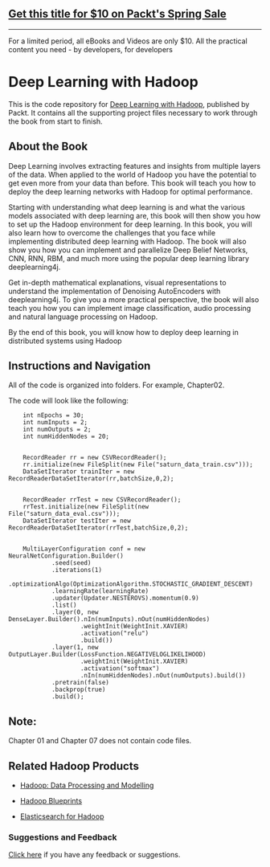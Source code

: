 ## [Get this title for $10 on Packt's Spring Sale](https://www.packt.com/B05883?utm_source=github&utm_medium=packt-github-repo&utm_campaign=spring_10_dollar_2022)
-----
For a limited period, all eBooks and Videos are only $10. All the practical content you need \- by developers, for developers

# Deep Learning with Hadoop
This is the code repository for [Deep Learning with Hadoop](https://www.packtpub.com/big-data-and-business-intelligence/deep-learning-hadoop?utm_source=github&utm_medium=repository&utm_campaign=9781787124769), published by Packt. It contains all the supporting project files necessary to work through the book from start to finish.


## About the Book
Deep Learning involves extracting features and insights from multiple layers of the data. When applied to the world of Hadoop you have the potential to get even more from your data than before. This book will teach you how to deploy the deep learning networks with Hadoop for optimal performance.

Starting with understanding what deep learning is and what the various models associated with deep learning are, this book will then show you how to set up the Hadoop environment for deep learning. In this book, you will also learn how to overcome the challenges that you face while implementing distributed deep learning with Hadoop. The book will also show you how you can implement and parallelize Deep Belief Networks, CNN, RNN, RBM, and much more using the popular deep learning library deeplearning4j.

Get in-depth mathematical explanations, visual representations to understand the implementation of Denoising AutoEncoders with deeplearning4j. To give you a more practical perspective, the book will also teach you how you can implement image classification, audio processing and natural language processing on Hadoop.

By the end of this book, you will know how to deploy deep learning in distributed systems using Hadoop

## Instructions and Navigation
All of the code is organized into folders. For example, Chapter02.



The code will look like the following:

        int nEpochs = 30;
        int numInputs = 2;
        int numOutputs = 2;
        int numHiddenNodes = 20;

        
        RecordReader rr = new CSVRecordReader();
        rr.initialize(new FileSplit(new File("saturn_data_train.csv")));
        DataSetIterator trainIter = new RecordReaderDataSetIterator(rr,batchSize,0,2);

        
        RecordReader rrTest = new CSVRecordReader();
        rrTest.initialize(new FileSplit(new File("saturn_data_eval.csv")));
        DataSetIterator testIter = new RecordReaderDataSetIterator(rrTest,batchSize,0,2);

      
        MultiLayerConfiguration conf = new NeuralNetConfiguration.Builder()
                .seed(seed)
                .iterations(1)
                .optimizationAlgo(OptimizationAlgorithm.STOCHASTIC_GRADIENT_DESCENT)
                .learningRate(learningRate)
                .updater(Updater.NESTEROVS).momentum(0.9)
                .list()
                .layer(0, new DenseLayer.Builder().nIn(numInputs).nOut(numHiddenNodes)
                        .weightInit(WeightInit.XAVIER)
                        .activation("relu")
                        .build())
                .layer(1, new OutputLayer.Builder(LossFunction.NEGATIVELOGLIKELIHOOD)
                        .weightInit(WeightInit.XAVIER)
                        .activation("softmax")
                        .nIn(numHiddenNodes).nOut(numOutputs).build())
                .pretrain(false)
				.backprop(true)
				.build();



## Note:
Chapter 01 and Chapter 07 does not contain code files.

## Related Hadoop Products
* [Hadoop: Data Processing and Modelling](https://www.packtpub.com/big-data-and-business-intelligence/hadoop-data-processing-and-modelling?utm_source=github&utm_medium=repository&utm_content=9781787125162)

* [Hadoop Blueprints](https://www.packtpub.com/big-data-and-business-intelligence/hadoop-blueprints?utm_source=github&utm_medium=repository&utm_content=9781783980307)

* [Elasticsearch for Hadoop](https://www.packtpub.com/big-data-and-business-intelligence/elasticsearch-hadoop?utm_source=github&utm_medium=repository&utm_content=9781785288999)


### Suggestions and Feedback
[Click here](https://docs.google.com/forms/d/e/1FAIpQLSe5qwunkGf6PUvzPirPDtuy1Du5Rlzew23UBp2S-P3wB-GcwQ/viewform) if you have any feedback or suggestions.
